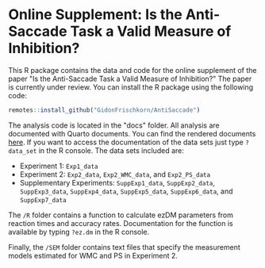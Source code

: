 # Online Supplement: Is the Anti-Saccade Task a Valid Measure of Inhibition?

This R package contains the data and code for the online supplement of the paper "Is the Anti-Saccade Task a Valid Measure of Inhibition?" The paper is currently under review. You can install the R package using the following code:

```r
remotes::install_github("GidonFrischkorn/AntiSaccade")
```

The analysis code is located in the "docs" folder. All analysis are documented with Quarto documents. You can find the rendered documents [here](https://osf.io/b8hfd/). If you want to access the documentation of the data sets just type `?data_set` in the R console. The data sets included are:

- Experiment 1: `Exp1_data`
- Experiment 2: `Exp2_data`, `Exp2_WMC_data`, and `Exp2_PS_data`
- Supplementary Experiments: `SuppExp1_data`, `SuppExp2_data`, `SuppExp3_data`, `SuppExp4_data`, `SuppExp5_data`, `SuppExp6_data`, and `SuppExp7_data`

The `/R` folder contains a function to calculate ezDM parameters from reaction times and accuracy rates. Documentation for the function is available by typing `?ez.dm` in the R console.

Finally, the `/SEM` folder contains text files that specify the measurement models estimated for WMC and PS in Experiment 2.
